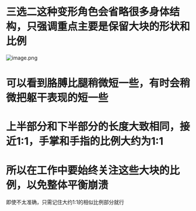# 三选二这种变形角色会省略很多身体结构，只强调重点主要是保留大块的形状和比例

![image.png](https://cdn.jsdelivr.net/gh/ymingZ/note-gen-image-sync@main/2025-08/cd1002d5-1158-4f5a-bc21-6f4130602e67.png)

# 可以看到胳膊比腿稍微短一些，有时会稍微把躯干表现的短一些

# 上半部分和下半部分的长度大致相同，接近1:1，手掌和手指的比例大约为1:1

# 所以在工作中要始终关注这些大块的比例，以免整体平衡崩溃

即使不太准确，只需记住大约1:1的相似比例部分就行
